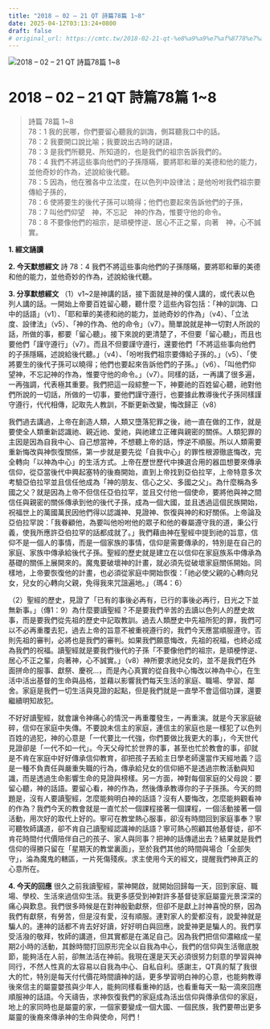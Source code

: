 ```yaml
---
title: "2018 – 02 – 21 QT 詩篇78篇 1~8"
date: 2025-04-12T03:13:24+0800
draft: false
# original_url: https://cmtc.tw/2018-02-21-qt-%e8%a9%a9%e7%af%8778%e7%af%87-18
---
```


![2018 – 02 – 21 QT 詩篇78篇 1\~8](/images/qt.jpg   "2018 – 02 – 21 QT 詩篇78篇 1\~8")

# 2018 – 02 – 21 QT 詩篇78篇 1\~8

> 詩篇 78篇 1\~8  
> 78：1 我的民哪，你們要留心聽我的訓誨，側耳聽我口中的話。  
> 78：2 我要開口說比喻；我要說出古時的謎語，  
> 78：3 是我們所聽見、所知道的，也是我們的祖宗告訴我們的。  
> 78：4 我們不將這些事向他們的子孫隱瞞，要將耶和華的美德和他的能力，並他奇妙的作為，述說給後代聽。  
> 78：5 因為，他在雅各中立法度，在以色列中設律法；是他吩咐我們祖宗要傳給子孫的，  
> 78：6 使將要生的後代子孫可以曉得；他們也要起來告訴他們的子孫，  
> 78：7 叫他們仰望　神，不忘記　神的作為，惟要守他的命令。  
> 78：8 不要像他們的祖宗，是頑梗悖逆、居心不正之輩，向著　神，心不誠實。

**1. 經文誦讀**

**2.  今天默想經文**
詩 78：4 我們不將這些事向他們的子孫隱瞞，要將耶和華的美德和他的能力，並他奇妙的作為，述說給後代聽。

**3. 分享默想經文**
（1）v1\~2是神講的話，接下面就是神的僕人講的，或代表以色列人講的話。一開始上帝要百姓留心聽，聽什麼？這些內容包括：「神的訓誨、口中的話語」（v1）、「耶和華的美德和祂的能力，並祂奇妙的作為」（v4）、「立法度、設律法」（v5）、「神的作為、他的命令」（v7）。簡單說就是神一切對人所說的話，所做的事，都要「留心聽」。接下來說的更清楚了，不但要「留心聽」，而且也要他們「謹守遵行」（v7）。而且不但要謹守遵行，還要他們「不將這些事向他們的子孫隱瞞，述說給後代聽。」（v4）、「吩咐我們祖宗要傳給子孫的。」（v5）、「使將要生的後代子孫可以曉得；他們也要起來告訴他們的子孫。」（v6）、「叫他們仰望神，不忘記神的作為，惟要守他的命令。」（v7）。同樣的話，一再講了很多遍，一再強調，代表極其重要。我們把這一段綜整一下，神要祂的百姓留心聽，祂對他們所說的一切話，所做的一切事，要他們謹守遵行，也要據此教導後代子孫同樣謹守遵行，代代相傳，記取先人教訓，不斷更新改變，悔改歸正（v8）

我們過去講過，上帝在創造人類，人類又墮落犯罪之後，祂一直在做的工作，就是要使全人類重新認識祂、親近祂、愛祂，與祂建立正確與親密的關係。人類犯罪的主因是因為自我中心、自己想當神，不想聽上帝的話，悖逆不順服。所以人類需要重新悔改與神恢復關係，第一步就是要先從「自我中心」的罪性根源徹底悔改，完全轉向「以神為中心」的生活方式。上帝在歷世歷代中揀選合用的器皿想要來傳承信仰，從亞當後代中興起塞特的後裔開始，直到上帝找到亞伯拉罕，上帝特意多次考驗亞伯拉罕並且信任他成為「神的朋友、信心之父、多國之父」。為什麼稱為多國之父？就是因為上帝不但信任亞伯拉罕，並且交付他一個使命，要將他與神之間信任與親密的關係傳承到他的後代子孫，成為一個大國，並且透過這個民族開始，祝福世上的萬國萬民因他們得以認識神、見證神、恢復與神的和好關係。上帝論及亞伯拉罕說：「我眷顧他，為要叫他吩咐他的眾子和他的眷屬遵守我的道，秉公行義，使我所應許亞伯拉罕的話都成就了。」我們藉由神在聖經中提到祂的旨意，信仰不是一個人的事情，而是一個家族的事情，信仰是需要傳承的，特別是在自己的家庭、家族中傳承給後代子孫。聖經的歷史就是建立在以信仰在家庭族系中傳承為基礎的關係上展開來的。魔鬼要破壞神的計畫，就必須先從破壞家庭關係開始。同樣地，上帝要恢復他的計畫，也必須從家庭中開始恢復：「祂必使父親的心轉向兒女，兒女的心轉向父親，免得我來咒詛遍地。」（瑪4：6）

（2）聖經的歷史，見證了「已有的事後必再有，已行的事後必再行，日光之下並無新事。」（傳1：9）為什麼要讀聖經？不是要我們辛苦的去讀以色列人的歷史故事，而是要我們從先祖的歷史中記取教訓。過去人類歷史中先祖所犯的罪，我們可以不必再重覆去犯，過去上帝的旨意不被重視遵行的，我們今天應當順服遵守。否則先祖的審判，必將也是我們的審判。如果我們願意悔改，先祖的祝福，也終必成為我們的祝福。讀聖經就是要我們後代的子孫「不要像他們的祖宗，是頑梗悖逆、居心不正之輩，向著神，心不誠實。」（v8）神所要求祂兒女的，並不是我們在外面拼命的服事、獻祭、慶祝…，而是內心真實的從自我中心悔改以神為中心，在生活中活出基督的生命與品格，並藉以影響我們每天生活的家庭、職場、學習、鄰舍。家庭是我們一切生活與見證的起點，但是我們就是一直學不會這個功課，還要繼續明知故犯。

不好好讀聖經，就會讓令神痛心的情況一再重覆發生，一再重演。就是今天家庭破碎，信仰在家庭中失傳。不要說未信主的家庭，連信主的家庭也是一樣犯了以色列百姓的過犯，神的心意是「一代要比一代強，你們要做比我更大的事」，今天世代見證卻是「一代不如一代」。今天父母忙於世界的事，甚至也忙於教會的事，卻就是不肯在家庭中好好傳承信仰教育，卻把孩子丟給主日學老師還當作天經地義？這是一種不負責任與嚴重失職的行為，傳承給兒女的信仰絕不是透過宗教活動與知識，而是透過生命影響生命的見證與榜樣。另一方面，神對每個家庭的父母說：要留心聽，神的話語。要留心看，神的作為，然後傳承教導你的子子孫孫。今天的問題是，沒有人要讀聖經，怎麼能夠明白神的話語？沒有人要悔改，怎麼能夠觀看神的作為？我們今天的教會就是一直忙於一個課程接著一個課程，一個活動接著一個活動，用次好的取代上好的。寧可在教堂熱心服事，卻沒有時間回到家庭事奉？寧可聽牧師講道，卻不肯自己讀聖經認識神的話語？寧可熱心照顧其他基督徒，卻不肯花時間付代價陪伴自己的孩子、家人與同事？把神的話傳遞出去？結果就是我們信仰的得勝只留在「星期天的教堂裏面」，至於我們其他的時間與場合「全部失守」，淪為魔鬼的轄區，一片死傷殘疾。求主使用今天的經文，提醒我們神真正的心意所在。

**4. 今天的回應**
很久之前我讀聖經，蒙神開啟，就開始回歸每一天，回到家庭、職場、學校、生活來過信仰生活。我更多感受到神對許多基督徒家庭屬靈光景深深的痛心與歎息。我們很多時候是在對神殷勤獻祭，但卻不是獻上討神喜悅的祭，因為我們有獻祭，有勞苦，但是沒有愛，沒有順服。連對家人的愛都沒有，說愛神就是騙人的。連神的話都不肯去好好讀，好好明白與回應，說愛神更是騙人的。我們享受活潑的敬拜，牧師的講道，但其實都是在滿足自己。因為我們把信仰濃縮成一星期2小時的活動，其餘時間打回原形完全以自我為中心，我們的信仰與生活徹底脫節，能夠活在人前，卻無法活在神前。我現在還是天天必須很努力刻意的學習與神同行，不然人性真的太容易以自我為中心、自私自利。感謝主，QT真的幫了我很大的忙，特別是每天付代價花時間讀神的話，更多學習明白神的心意，也能夠教導後來信主的屬靈嬰孩與少年人，能夠同樣看重神的話，也看重每天一點一滴來回應順服神的話語。今天禱告，求神恢復我們的家庭成為活出信仰與傳承信仰的家庭，地上的家同時也是屬靈的家，一個家要變成一個大國、一個民族，我們要帶出更多屬靈的後裔來傳承神的生命與使命，阿們！

